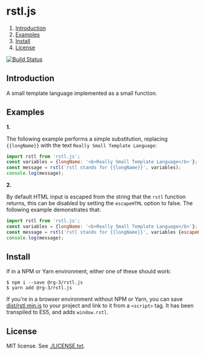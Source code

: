 # rstl.js

1. <a href='#introduction'>Introduction</a>
2. <a href='#examples'>Examples</a>
3. <a href='#install'>Install</a>
4. <a href='#license'>License </a>

[![Build Status](https://travis-ci.org/rg-3/rstl.js.svg?branch=master)](https://travis-ci.org/rg-3/rstl.js)

## <a id='#introduction'>Introduction</a>

A small template language implemented as a small function.

## <a id='examples'>Examples</a>

__1.__

The following example performs a simple substitution, replacing `{{longName}}`
with the text `Really Small Template Language`:

```javascript
import rstl from 'rstl.js';
const variables = {longName: '<b>Really Small Template Language</b>'};
const message = rstl('rstl stands for {{longName}}', variables);
console.log(message);
```

__2.__

By default HTML input is escaped from the string that the `rstl` function returns,
this can be disabled by setting the `escapeHTML` option to false. The following
example demonstrates that:

```javascript
import rstl from 'rstl.js';
const variables = {longName: '<b>Really Small Template Language</b>'};
const message = rstl('rstl stands for {{longName}}', variables {escapeHTML: false});
console.log(message);
```

## <a id='install'>Install</a>

If in a NPM or Yarn environment, either one of these should work:

    $ npm i --save @rg-3/rstl.js
    $ yarn add @rg-3/rstl.js

If you're in a browser environment without NPM or Yarn, you can save [dist/rstl.min.js](https://github.com/rg-3/rstl.js/blob/master/dist/rstl.min.js)
to your project and link to it from a `<script>` tag. It has been transpiled to ES5,
and adds `window.rstl`.


## <a id='license'>License</a>

MIT license. See [./LICENSE.txt](./LICENSE.txt).
